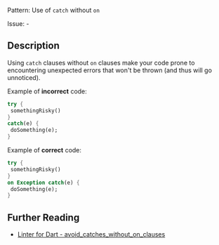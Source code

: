 Pattern: Use of `catch` without `on`

Issue: -

## Description

Using `catch` clauses without `on` clauses make your code prone to encountering
unexpected errors that won't be thrown (and thus will go unnoticed).

Example of **incorrect** code:
```dart
try {
 somethingRisky()
}
catch(e) {
 doSomething(e);
}
```

Example of **correct** code:
```dart
try {
 somethingRisky()
}
on Exception catch(e) {
 doSomething(e);
}
```

## Further Reading

* [Linter for Dart - avoid_catches_without_on_clauses](https://dart-lang.github.io/linter/lints/avoid_catches_without_on_clauses.html)